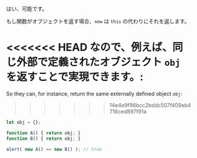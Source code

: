 はい、可能です。

もし関数がオブジェクトを返す場合、`new` は `this` の代わりにそれを返します。

<<<<<<< HEAD
なので、例えば、同じ外部で定義されたオブジェクト `obj` を返すことで実現できます。:
=======
So they can, for instance, return the same externally defined object `obj`:
>>>>>>> 14e4e9f96bcc2bddc507f409eb4716ced897f91a

```js run no-beautify
let obj = {};

function A() { return obj; }
function B() { return obj; }

alert( new A() == new B() ); // true
```

